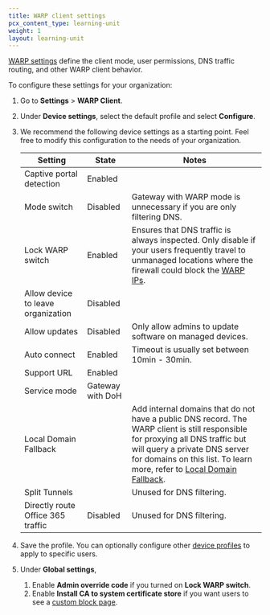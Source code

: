 ```yaml
---
title: WARP client settings
pcx_content_type: learning-unit
weight: 1
layout: learning-unit
---
```


[WARP settings](/cloudflare-one/connections/connect-devices/warp/configure-warp/warp-settings/) define the client mode, user permissions, DNS traffic routing, and other WARP client behavior.

To configure these settings for your organization:

1. Go to **Settings** > **WARP Client**.
2. Under **Device settings**, select the default profile and select **Configure**.
3. We recommend the following device settings as a starting point. Feel free to modify this configuration to the needs of your organization.

    | Setting | State | Notes |
    | ------- | ----- | ----- |
    | Captive portal detection | Enabled | |
    | Mode switch | Disabled | Gateway with WARP mode is unnecessary if you are only filtering DNS.|
    | Lock WARP switch | Enabled | Ensures that DNS traffic is always inspected. Only disable if your users frequently travel to unmanaged locations where the firewall could block the [WARP IPs](/cloudflare-one/connections/connect-devices/warp/deployment/firewall/).  |
    | Allow device to leave organization | Disabled | |
    | Allow updates | Disabled | Only allow admins to update software on managed devices. |
    | Auto connect | Enabled | Timeout is usually set between 10min - 30min. |
    | Support URL | Enabled | |
    | Service mode | Gateway with DoH | |
    | Local Domain Fallback | | Add internal domains that do not have a public DNS record. The WARP client is still responsible for proxying all DNS traffic but will query a private DNS server for domains on this list. To learn more, refer to [Local Domain Fallback](/cloudflare-one/connections/connect-devices/warp/configure-warp/route-traffic/local-domains/). |
    | Split Tunnels | | Unused for DNS filtering. |
    | Directly route Office 365 traffic | Disabled | Unused for DNS filtering.|

4. Save the profile. You can optionally configure other [device profiles](/cloudflare-one/connections/connect-devices/warp/configure-warp/device-profiles/) to apply to specific users.
5. Under **Global settings**,
    1. Enable **Admin override code** if you turned on **Lock WARP switch**.
    2. Enable **Install CA to system certificate store** if you want users to see a [custom block page](/cloudflare-one/policies/filtering/configuring-block-page/).
